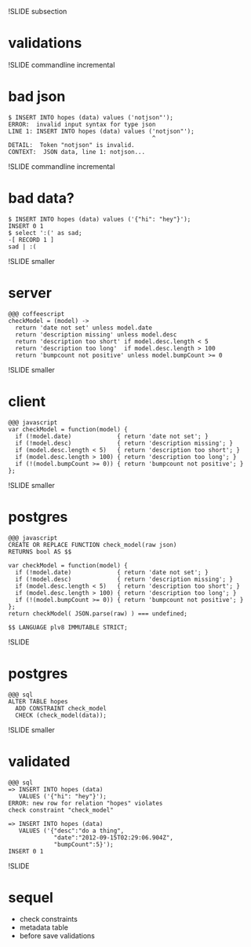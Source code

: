 !SLIDE subsection
# validations

!SLIDE commandline incremental
# bad json

    $ INSERT INTO hopes (data) values ('notjson"');
    ERROR:  invalid input syntax for type json
    LINE 1: INSERT INTO hopes (data) values ('notjson"');
                                             ^
    DETAIL:  Token "notjson" is invalid.
    CONTEXT:  JSON data, line 1: notjson...

!SLIDE commandline incremental
# bad data?

    $ INSERT INTO hopes (data) values ('{"hi": "hey"}');
    INSERT 0 1
    $ select ':(' as sad;
    -[ RECORD 1 ]
    sad | :(

!SLIDE smaller
# server

    @@@ coffeescript
    checkModel = (model) ->
      return 'date not set' unless model.date
      return 'description missing' unless model.desc
      return 'description too short' if model.desc.length < 5
      return 'description too long'  if model.desc.length > 100
      return 'bumpcount not positive' unless model.bumpCount >= 0
!SLIDE smaller
# client

    @@@ javascript
    var checkModel = function(model) {
      if (!model.date)             { return 'date not set'; }
      if (!model.desc)             { return 'description missing'; }
      if (model.desc.length < 5)   { return 'description too short'; }
      if (model.desc.length > 100) { return 'description too long'; }
      if (!(model.bumpCount >= 0)) { return 'bumpcount not positive'; }
    };

!SLIDE smaller
# postgres

    @@@ javascript
    CREATE OR REPLACE FUNCTION check_model(raw json)
    RETURNS bool AS $$

    var checkModel = function(model) {
      if (!model.date)             { return 'date not set'; }
      if (!model.desc)             { return 'description missing'; }
      if (model.desc.length < 5)   { return 'description too short'; }
      if (model.desc.length > 100) { return 'description too long'; }
      if (!(model.bumpCount >= 0)) { return 'bumpcount not positive'; }
    };
    return checkModel( JSON.parse(raw) ) === undefined;

    $$ LANGUAGE plv8 IMMUTABLE STRICT;

!SLIDE
# postgres

    @@@ sql
    ALTER TABLE hopes
      ADD CONSTRAINT check_model
      CHECK (check_model(data));

!SLIDE smaller
# validated

    @@@ sql
    => INSERT INTO hopes (data)
       VALUES ('{"hi": "hey"}');
    ERROR: new row for relation "hopes" violates
    check constraint "check_model"

    => INSERT INTO hopes (data)
       VALUES ('{"desc":"do a thing",
                 "date":"2012-09-15T02:29:06.904Z",
                 "bumpCount":5}');
    INSERT 0 1

!SLIDE 
# sequel

* check constraints
* metadata table
* before save validations
